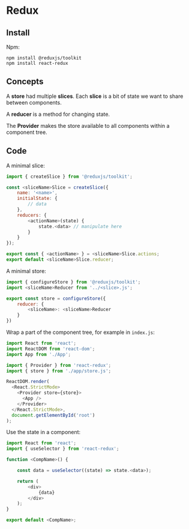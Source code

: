 # Redux
## Install
Npm:
```
npm install @reduxjs/toolkit
npm install react-redux
```

## Concepts
A **store** had multiple **slices**. Each **slice** is a bit of state we want to share between components.

A **reducer** is a method for changing state.

The **Provider** makes the store available to all components within a component tree.

## Code

A minimal slice:
```JavaScript
import { createSlice } from '@reduxjs/toolkit';

const <sliceName>Slice = createSlice({
    name: '<name>',
    initialState: {
        // data
    },
    reducers: {
        <actionName>(state) {
            state.<data> // manipulate here
        }
    }
});

export const { <actionName> } = <sliceName>Slice.actions;
export default <sliceName>Slice.reducer;
```

A minimal store:
```JavaScript
import { configureStore } from '@reduxjs/toolkit';
import <sliceName>Reducer from '../<slice>.js';

export const store = configureStore({
    reducer: {
        <sliceName>: <sliceName>Reducer
    }
})
```

Wrap a part of the component tree, for example in `index.js`:
```JavaScript
import React from 'react';
import ReactDOM from 'react-dom';
import App from './App';

import { Provider } from 'react-redux';
import { store } from './app/store.js';

ReactDOM.render(
  <React.StrictMode>
    <Provider store={store}>
      <App />
    </Provider>
  </React.StrictMode>,
  document.getElementById('root')
);
```

Use the state in a component:
```JavaScript
import React from 'react';
import { useSelector } from 'react-redux';

function <CompName>() {

    const data = useSelector((state) => state.<data>);

    return (
        <div>
            {data}
        </div>
    );
}

export default <CompName>;
```
